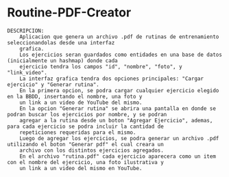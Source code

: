 # Routine-PDF-Creator

    DESCRIPCION:
        Aplicacion que genera un archivo .pdf de rutinas de entrenamiento seleccionandolas desde una interfaz
        grafica.
        Los ejercicios seran guardados como entidades en una base de datos (inicialmente un hashmap) donde cada
        ejercicio tendra los campos "id", "nombre", "foto", y "link_video".
        La interfaz grafica tendra dos opciones principales: "Cargar ejercicio" y "Generar rutina".
        En la primera opcion, se podra cargar cualquier ejercicio elegido en la BBDD, insertando el nombre, una foto y
        un link a un video de YouTube del mismo.
        En la opcion "Generar rutina" se abrira una pantalla en donde se podran buscar los ejercicios por nombre, y se podran
        agregar a la rutina desde un boton "Agregar Ejercicio", ademas, para cada ejercicio se podra incluir la cantidad de
        repeticiones requeridas para el mismo.
        Luego de agregar los ejercicios, se podra generar un archivo .pdf utilizando el boton "Generar pdf" el cual creara un
        archivo con los distintos ejercicios agregados.
        En el archivo "rutina.pdf" cada ejercicio aparecera como un item con el nombre del ejercicio, una foto ilustrativa y
        un link a un video del mismo en YouTube.
